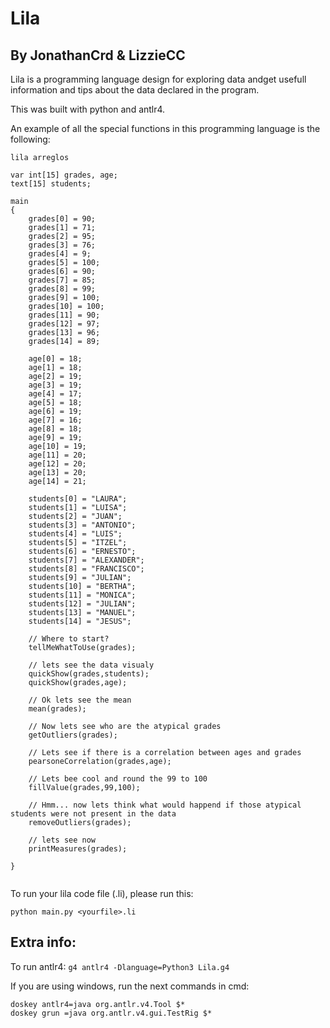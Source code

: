 # Lila

## By JonathanCrd & LizzieCC

Lila is a programming language design for exploring data andget usefull information and tips about the data declared in the program.

This was built with python and antlr4.

An example of all the special functions in this programming language is the following:
```
lila arreglos

var int[15] grades, age;
text[15] students;

main
{
    grades[0] = 90;
    grades[1] = 71;
    grades[2] = 95;
    grades[3] = 76;
    grades[4] = 9;
    grades[5] = 100;
    grades[6] = 90;
    grades[7] = 85;
    grades[8] = 99;
    grades[9] = 100;
    grades[10] = 100;
    grades[11] = 90;
    grades[12] = 97;
    grades[13] = 96;
    grades[14] = 89;

    age[0] = 18;
    age[1] = 18;
    age[2] = 19;
    age[3] = 19;
    age[4] = 17;
    age[5] = 18;
    age[6] = 19;
    age[7] = 16;
    age[8] = 18;
    age[9] = 19;
    age[10] = 19;
    age[11] = 20;
    age[12] = 20;
    age[13] = 20;
    age[14] = 21;

    students[0] = "LAURA";
    students[1] = "LUISA";
    students[2] = "JUAN";
    students[3] = "ANTONIO";
    students[4] = "LUIS";
    students[5] = "ITZEL";
    students[6] = "ERNESTO";
    students[7] = "ALEXANDER";
    students[8] = "FRANCISCO";
    students[9] = "JULIAN";
    students[10] = "BERTHA";
    students[11] = "MONICA";
    students[12] = "JULIAN";
    students[13] = "MANUEL";
    students[14] = "JESUS";

    // Where to start?
    tellMeWhatToUse(grades);

    // lets see the data visualy
    quickShow(grades,students);
    quickShow(grades,age);

    // Ok lets see the mean
    mean(grades);

    // Now lets see who are the atypical grades
    getOutliers(grades);

    // Lets see if there is a correlation between ages and grades
    pearsoneCorrelation(grades,age);

    // Lets bee cool and round the 99 to 100
    fillValue(grades,99,100);

    // Hmm... now lets think what would happend if those atypical students were not present in the data
    removeOutliers(grades);

    // lets see now
    printMeasures(grades);

}


```

To run your lila code file (.li), please run this:
```
python main.py <yourfile>.li
```

## Extra info:
To run antlr4: `g4 antlr4 -Dlanguage=Python3 Lila.g4`

If you are using windows, run the next commands in cmd:
```
doskey antlr4=java org.antlr.v4.Tool $*
doskey grun =java org.antlr.v4.gui.TestRig $*
```
